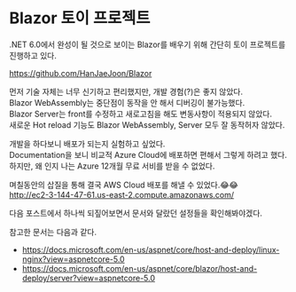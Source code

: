 # Blazor 토이 프로젝트

.NET 6.0에서 완성이 될 것으로 보이는 Blazor를 배우기 위해 간단히 토이 프로젝트를 진행하고 있다.  

https://github.com/HanJaeJoon/Blazor  

먼저 기술 자체는 너무 신기하고 편리했지만, 개발 경험(?)은 좋지 않았다.  
Blazor WebAssembly는 중단점이 동작을 안 해서 디버깅이 불가능했다.  
Blazor Server는 front를 수정하고 새로고침을 해도 변동사항이 적용되지 않았다.  
새로운 Hot reload 기능도 Blazor WebAssembly, Server 모두 잘 동작허자 않았다.  

개발을 하다보니 배포가 되는지 실험하고 싶었다.  
Documentation을 보니 비교적 Azure Cloud에 배포하면 편해서 그렇게 하려고 했다.  
하지만, 왜 인지 나는 Azure 12개월 무료 서비를 받을 수 없었다.  

며칠동안의 삽질을 통해 결국 AWS Cloud 배포를 해낼 수 있었다.😂😂  
http://ec2-3-144-47-61.us-east-2.compute.amazonaws.com/

다음 포스트에서 하나씩 되짚어보면서 문서와 달랐던 설정들을 확인해봐야겠다.  

참고한 문서는 다음과 같다.
- https://docs.microsoft.com/en-us/aspnet/core/host-and-deploy/linux-nginx?view=aspnetcore-5.0
- https://docs.microsoft.com/en-us/aspnet/core/blazor/host-and-deploy/server?view=aspnetcore-5.0